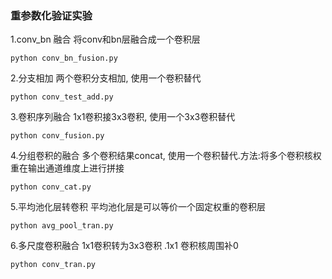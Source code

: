 ### 重参数化验证实验

1.conv_bn 融合
将conv和bn层融合成一个卷积层
```
python conv_bn_fusion.py
```

2.分支相加
两个卷积分支相加, 使用一个卷积替代
```
python conv_test_add.py
```

3.卷积序列融合
1x1卷积接3x3卷积, 使用一个3x3卷积替代
```
python conv_fusion.py
```

4.分组卷积的融合
多个卷积结果concat, 使用一个卷积替代.方法:将多个卷积核权重在输出通道维度上进行拼接
```
python conv_cat.py
```

5.平均池化层转卷积
平均池化层是可以等价一个固定权重的卷积层
```
python avg_pool_tran.py
```
6.多尺度卷积融合
1x1卷积转为3x3卷积 .1x1 卷积核周围补0
```
python conv_tran.py
```
